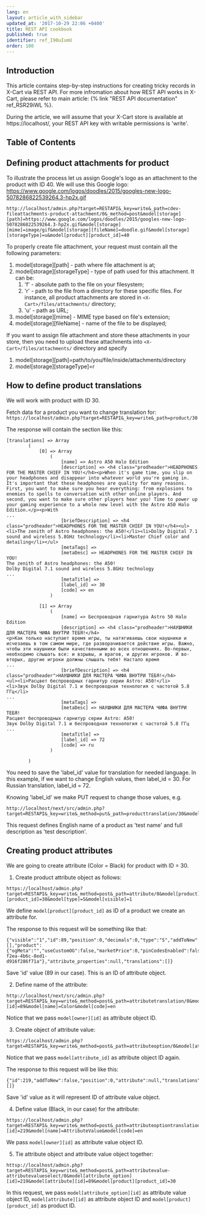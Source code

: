 ```yaml
---
lang: en
layout: article_with_sidebar
updated_at: '2017-10-29 22:06 +0400'
title: REST API cookbook
published: true
identifier: ref_I90uIumU
order: 100
---
```


## Introduction

This article contains step-by-step instructions for creating tricky records in X-Cart via REST API. For more infromation about how REST API works in X-Cart, please refer to main article: {% link "REST API documentation" ref_RSR29iWL %}.

During the article, we will assume that your X-Cart store is available at https://localhost/, your REST API key with writable permissions is 'write'.

## Table of Contents

## Defining product attachments for product

To illustrate the process let us assign Google's logo as an attachment to the product with ID 40. We will use this Google logo:
https://www.google.com/logos/doodles/2015/googles-new-logo-5078286822539264.3-hp2x.gif

```
http://localhost/admin.php?target=RESTAPI&_key=write&_path=cdev-fileattachments-product-attachment/0&_method=post&model[storage][path]=https://www.google.com/logos/doodles/2015/googles-new-logo-5078286822539264.3-hp2x.gif&model[storage][mime]=image/gif&model[storage][fileName]=doodle.gif&model[storage][storageType]=u&model[product][product_id]=40
```

To properly create file attachment, your request must contain all the following parameters:
1. model[storage][path] - path where file attachment is at;
2. model[storage][storageType] - type of path used for this attachment. It can be:
	1. 'f' - absolute path to the file on your filesystem;
    2. 'r' - path to the file from a directory for these specific files. For instance, all product attachments are stored in `<X-Cart>/files/attachments/` directory;
    3. 'u' - path as URL;
3. model[storage][mime] - MIME type based on file's extension;
4. model[storage][fileName] - name of the file to be displayed;

If you want to assign file attachment and store these attachments in your store, then you need to upload these attachments into `<X-Cart>/files/attachments/` directory and specify 
1. model[storage][path]=path/to/you/file/inside/attachments/directory
2. model[storage][storageType]=r

## How to define product translations

We will work with product with ID 30.

Fetch data for a product you want to change translation for:
`https://localhost/admin.php?target=RESTAPI&_key=write&_path=product/30`

The response will contain the section like this:
```
[translations] => Array
        (
            [0] => Array
                (
                    [name] => Astro A50 Halo Edition
                    [description] => <h4 class="prodheader">HEADPHONES FOR THE MASTER CHIEF IN YOU!</h4><p>When it's game time, you slip on your headphones and disappear into whatever world you're gaming in. It's important that these headphones are quality for many reasons. First, you want to make sure you hear everything: from explosions to enemies to spells to conversation with other online players. And second, you want to make sure other players hear you! Time to power up your gaming experience to a whole new level with the Astro A50 Halo Edition.</p><p>With
...
                    [briefDescription] => <h4 class="prodheader">HEADPHONES FOR THE MASTER CHIEF IN YOU!</h4><ul><li>The zenith of Astro headphones: the A50!</li><li>Dolby Digital 7.1 sound and wireless 5.8GHz technology</li><li>Master Chief color and detailing</li></ul>
                    [metaTags] => 
                    [metaDesc] => HEADPHONES FOR THE MASTER CHIEF IN YOU!
The zenith of Astro headphones: the A50!
Dolby Digital 7.1 sound and wireless 5.8GHz technology
...
                    [metaTitle] => 
                    [label_id] => 30
                    [code] => en
                )

            [1] => Array
                (
                    [name] => Беспроводная гарнитура Astro 50 Halo Edition
                    [description] => <h4 class="prodheader">НАУШНИКИ ДЛЯ МАСТЕРА ЧИФА ВНУТРИ ТЕБЯ!</h4>
<p>Как только наступает время игры, ты натягиваешь свои наушники и исчезаешь в том самом мире, где разворачивается действие игры. Важно, чтобы эти наушники были качественными во всех отношениях. Во-первых, необходимо слышать все: и взрывы, и врагов, и других игроков. И во-вторых, другие игроки должны слышать тебя! Настало время  
...
                    [briefDescription] => <h4 class="prodheader">НАУШНИКИ ДЛЯ МАСТЕРА ЧИФА ВНУТРИ ТЕБЯ!</h4>
<ul><li>Расцвет беспроводных гарнитур серии Astro: A50!</li>
<li>Звук Dolby Digital 7.1 и беспроводная технология с частотой 5.8 ГГц</li>
...
                    [metaTags] => 
                    [metaDesc] => НАУШНИКИ ДЛЯ МАСТЕРА ЧИФА ВНУТРИ ТЕБЯ!
Расцвет беспроводных гарнитур серии Astro: A50!
Звук Dolby Digital 7.1 и беспроводная технология с частотой 5.8 ГГц
...
                    [metaTitle] => 
                    [label_id] => 72
                    [code] => ru
                )

        )
```

You need to save the 'label_id' value for translation for needed language. In this example, if we want to change English values, then label_id = 30. For Russian translation, label_id = 72.

Knowing 'label_id' we make PUT request to change those values, e.g.

```
http://localhost/next/src/admin.php?target=RESTAPI&_key=write&_method=put&_path=producttranslation/30&model[name]=test%20name&model[description]=test%20description
```

This request defines English name of a product as 'test name' and full description as 'test description'.

## Creating product attributes

We are going to create attribute (Color = Black) for product with ID = 30.

1) Create product attribute object as follows:
```
https://localhost/admin.php?target=RESTAPI&_key=write&_method=post&_path=attribute/0&model[product][product_id]=30&model[type]=S&model[visible]=1
```

We define `model[product][product_id]` as ID of a product we create an attribute for.

The response to this request will be something like that:
```
{"visible":"1","id":89,"position":0,"decimals":0,"type":"S","addToNew":"","variantsProducts":null,"productClass":null,"attributeGroup":null,"attribute_options":[],"product":{"ogMeta":"","useCustomOG":false,"marketPrice":0,"pinCodesEnabled":false,"autoPinCodes":false,"participateSale":false,"discountType":"sale_price","salePriceValue":0,"xcPendingBulkEdit":false,"isCustomerAttachmentsAvailable":false,"isCustomerAttachmentsRequired":false,"facebookMarketingEnabled":false,"freeShip":false,"freightFixedFee":0,"useAsSegmentCondition":false,"exported_pb":false,"gpc":null,"gtin":null,"hs_code":null,"mpn":null,"model_number":null,"stock_number":null,"hazmat":null,"chemicals":null,"pesticide":null,"aerosol":null,"rppc":null,"non_spillable":null,"fuel":null,"ormd":null,"battery":null,"product_condition":null,"product_id":30,"version":1,"price":299.99,"sku":"12003","enabled":true,"weight":2.1,"useSeparateBox":false,"boxWidth":0,"boxLength":0,"boxHeight":0,"itemsPerBox":1,"free_shipping":false,"taxable":true,"javascript":"","arrivalDate":1495372320,"date":1508332301,"updateDate":1508332301,"needProcess":false,"inventoryEnabled":true,"amount":60,"lowLimitEnabledCustomer":true,"lowLimitEnabled":true,"lowLimitAmount":10,"attrSepTab":true,"metaDescType":"A","sales":0,"xcPendingExport":false,"entityVersion":"089ff09a-f2ea-4b6c-8ed1-d916f286f71a"},"attribute_properties":null,"translations":[]}
```

Save 'id' value (89 in our case). This is an ID of attribute object.

2) Define name of the attribute:

```
http://localhost/next/src/admin.php?target=RESTAPI&_key=write&_method=post&_path=attributetranslation/0&model[owner][id]=89&model[name]=Color&model[code]=en
```

Notice that we pass `model[owner][id]` as attribute object ID.

3) Create object of attribute value:

```
https://localhost/admin.php?target=RESTAPI&_key=write&_method=post&_path=attributeoption/0&model[attribute_id]=89
```

Notice that we pass `model[attribute_id]` as attribute object ID again.

The response to this request will be like this:

```
{"id":219,"addToNew":false,"position":0,"attribute":null,"translations":[]}
```

Save 'id' value as it will represent ID of attribute value object.

4) Define value (Black, in our case) for the attribute:

```
https://localhost/admin.php?target=RESTAPI&_key=write&_method=post&_path=attributeoptiontranslation/0&model[owner][id]=219&model[name]=AttributeValue&model[code]=en
```

We pass `model[owner][id]` as attribute value object ID.

5) Tie attribute object and attribute value object together:

```
httsp://localhost/admin.php?target=RESTAPI&_key=write&_method=post&_path=attributevalue-attributevalueselect/0&model[attribute_option][id]=219&model[attribute][id]=89&model[product][product_id]=30
```

In this request, we pass `model[attribute_option][id]` as attribute value object ID, `model[attribute][id]` as attribute object ID and `model[product][product_id]` as product ID.
